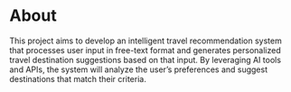 # About
This project aims to develop an intelligent travel recommendation system that processes user input in free-text format and generates personalized travel destination suggestions based on that input. 
By leveraging AI tools and APIs, the system will analyze the user’s preferences and suggest destinations that match their criteria.
